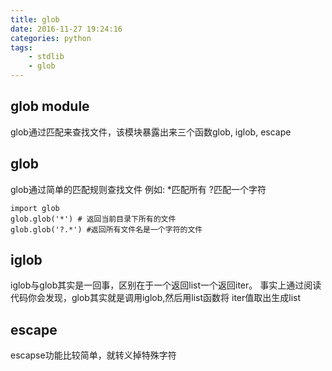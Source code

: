 ```yaml
---
title: glob
date: 2016-11-27 19:24:16
categories: python
tags: 
    - stdlib
    - glob
---
```

## glob module
glob通过匹配来查找文件，该模块暴露出来三个函数glob, iglob, escape

## glob
  glob通过简单的匹配规则查找文件
  例如:
  *匹配所有
  ?匹配一个字符
  ```
  import glob
  glob.glob('*') # 返回当前目录下所有的文件
  glob.glob('?.*') #返回所有文件名是一个字符的文件
  ```
## iglob
  iglob与glob其实是一回事，区别在于一个返回list一个返回iter。
  事实上通过阅读代码你会发现，glob其实就是调用iglob,然后用list函数将
  iter值取出生成list

## escape
  escapse功能比较简单，就转义掉特殊字符
 



